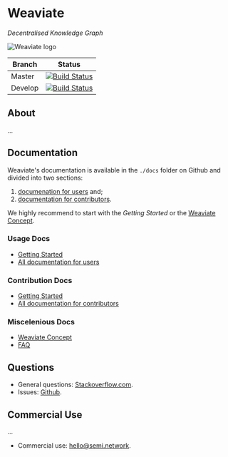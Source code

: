 # Weaviate

_Decentralised Knowledge Graph_

![Weaviate logo](./docs/assets/logo/weaviate-logo.svg "Weaviate logo")

| Branch   | Status        |
| -------- |:-------------:|
| Master   | [![Build Status](https://api.travis-ci.org/creativesoftwarefdn/weaviate.svg?branch=master)](https://travis-ci.org/creativesoftwarefdn/weaviate/branches)
| Develop  | [![Build Status](https://api.travis-ci.org/creativesoftwarefdn/weaviate.svg?branch=develop)](https://travis-ci.org/creativesoftwarefdn/weaviate/branches)

## About

...

## Documentation

Weaviate's documentation is available in the `./docs` folder on Github and divided into two sections:

1. [documenation for users](#usage-docs) and;
2. [documentation for contributors](#contribution-docs).

We highly recommend to start with the _Getting Started_ or the [Weaviate Concept](./docs/en/use/weaviate-concept.md).

### Usage Docs

- [Getting Started](./docs/en/use/getting-started.md)
- [All documentation for users](./docs/en/use)

### Contribution Docs

- [Getting Started](./docs/en/contribute/getting-started.md)
- [All documentation for contributors](./docs/en/contribute)

### Miscelenious Docs

- [Weaviate Concept](./docs/en/use/weaviate-concept.md)
- [FAQ](./docs/en/use/FAQ.md)

## Questions

- General questions: [Stackoverflow.com](https://stackoverflow.com/questions/tagged/weaviate).
- Issues: [Github](https://github.com/creativesoftwarefdn/weaviate/issues).

## Commercial Use

...

- Commercial use: [hello@semi.network](mailto:hello@semi.network).